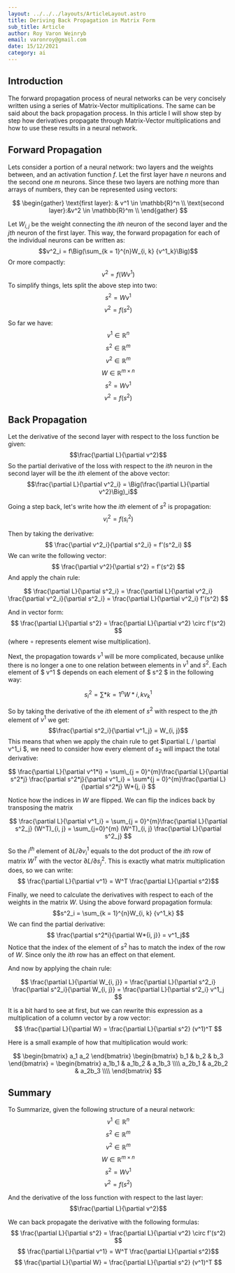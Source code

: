```yaml
---
layout: ../../../layouts/ArticleLayout.astro
title: Deriving Back Propagation in Matrix Form
sub_title: Article
author: Roy Varon Weinryb
email: varonroy@gmail.com
date: 15/12/2021
category: ai
---
```


## Introduction

The forward propagation process of neural networks can be very concisely written using a series of
Matrix-Vector multiplications.
The same can be said about the back propagation process. In this article
I will show step by step how derivatives propagate through Matrix-Vector multiplications and how to use
these results in
a neural network.

## Forward Propagation

Lets consider a portion of a neural network: two layers and the weights between, and an activation
function $f$.
Let the first layer have $n$ neurons and the second one $m$ neurons. Since these two layers are
nothing more than arrays of numbers, they can be represented
using vectors:

$$
\begin{gather}
\text{first layer}: & v^1 \in \mathbb{R}^n \\
\text{second layer}:&v^2 \in \mathbb{R}^m \\
\end{gather}
$$

Let $W_{i,j}$ be the weight connecting the $ith$ neuron of the second layer and the
$jth$ neuron of the first layer. This way, the forward propagation for each of the individual neurons
can be written as:
$$v^2_i = f\Big(\sum_{k = 1}^{n}W_{i, k} {v^1_k}\Big)$$
Or more compactly:
$$v^2 = f(W v^1) $$
To simplify things, lets split the above step into two:
$$s^2 = W v^1 $$
$$v^2 = f(s^2) $$

So far we have:
$$v^1 \in \mathbb{R}^n $$
$$s^2 \in \mathbb{R}^m $$
$$v^2 \in \mathbb{R}^m $$
$$W \in \mathbb{R}^{m \times n} $$
$$ $$
$$s^2 = W v^1 $$
$$v^2 = f(s^2) $$

## Back Propagation

Let the derivative of the second layer with respect to the loss function be given:
$$\frac{\partial L}{\partial v^2}$$
So the partial derivative of the loss with respect to the $ith$ neuron in the second layer will be
the $ith$ element of the above vector:
$$\frac{\partial L}{\partial v^2_i} = \Big(\frac{\partial L}{\partial v^2}\Big)_i$$

Going a step back, let's write how the $ith$ element of $s^2$ is propagation:
$$ v^2_i = f(s^2_i) $$

Then by taking the derivative:
$$ \frac{\partial v^2_i}{\partial s^2_i} = f'(s^2_i) $$
We can write the following vector:
$$ \frac{\partial v^2}{\partial s^2} = f'(s^2) $$
And apply the chain rule:

$$
\frac{\partial L}{\partial s^2_i} = \frac{\partial L}{\partial v^2_i} \frac{\partial v^2_i}{\partial
s^2_i} = \frac{\partial L}{\partial v^2_i} f'(s^2)
$$

And in vector form:
$$ \frac{\partial L}{\partial s^2} = \frac{\partial L}{\partial v^2} \circ f'(s^2) $$
(where $\circ$ represents element wise multiplication).

Next, the propagation towards $v^1$ will be more complicated, because unlike there is no longer a one
to one relation
between elements in $v^1$ and $s^2$. Each element of $ v^1 $ depends on each element of $ s^2 $ in
the following way:

$$ s^2_i = \sum*{k = 1}^{n} W*{i, k} {v^1_k} $$

So by taking the derivative of the $ith$ element of $s^2$ with respect to the $jth$ element of
$v^1$ we get:
$$\frac{\partial s^2_i}{\partial v^1_j} = W_{i, j}$$
This means that when we apply the chain rule to get $\partial L / \partial v^1_i $, we need to consider
how every element
of $s_2$ will impact the total derivative:

$$ \frac{\partial L}{\partial v^1*i} = \sum\_{j = 0}^{m}\frac{\partial L}{\partial s^2*j} \frac{\partial s^2*j}{\partial v^1_i} = \sum*{j = 0}^{m}\frac{\partial L}{\partial s^2*j} W*{j, i} $$

Notice how the indices in $W$ are flipped. We can flip the indices back by transposing the matrix

$$
\frac{\partial L}{\partial v^1_i} = \sum_{j = 0}^{m}\frac{\partial L}{\partial s^2_j} (W^T)_{i, j} = \sum_{j=0}^{m} (W^T)_{i, j} \frac{\partial L}{\partial s^2_j}
$$

So the $i^{th}$ element of $\partial L / \partial v^1_i$ equals to the dot product of the $ith$ row
of matrix $W^T$ with the vector $\partial L / \partial s^2_j$. This is exactly what matrix
multiplication does, so we can write:
$$ \frac{\partial L}{\partial v^1} = W^T \frac{\partial L}{\partial s^2}$$

Finally, we need to calculate the derivatives with respect to each of the weights in the matrix $W$.
Using the above forward propagation formula:
$$s^2_i = \sum_{k = 1}^{n}W_{i, k} {v^1_k} $$
We can find the partial derivative:
$$ \frac{\partial s^2*i}{\partial W*{i, j}} = v^1_j$$
Notice that the index of the element of $s^2$ has to match the index of the row of $W$. Since only
the $ith$ row has an effect on that element.

And now by applying the chain rule:

$$
\frac{\partial L}{\partial W_{i, j}} = \frac{\partial L}{\partial s^2_i} \frac{\partial
s^2_i}{\partial W_{i, j}} = \frac{\partial L}{\partial s^2_i} v^1_j
$$

It is a bit hard to see at first, but we can rewrite this expression as a multiplication of a column
vector by a row vector:
$$ \frac{\partial L}{\partial W} = \frac{\partial L}{\partial s^2} (v^1)^T $$

Here is a small example of how that multiplication would work:

$$
\begin{bmatrix} a_1 a_2 \end{bmatrix}
\begin{bmatrix} b_1 & b_2 & b_3 \end{bmatrix} = \begin{bmatrix}
a_1b_1 & a_1b_2 & a_1b_3 \\\\
a_2b_1 & a_2b_2 & a_2b_3 \\\\
\end{bmatrix}
$$

## Summary

To Summarize, given the following structure of a neural network:
$$v^1 \in \mathbb{R}^n $$
$$s^2 \in \mathbb{R}^m $$
$$v^2 \in \mathbb{R}^m $$
$$W \in \mathbb{R}^{m \times n} $$
$$ $$
$$s^2 = W v^1 $$
$$v^2 = f(s^2) $$

And the derivative of the loss function with respect to the last layer:
$$\frac{\partial L}{\partial v^2}$$

We can back propagate the derivative with the following formulas:
$$ \frac{\partial L}{\partial s^2} = \frac{\partial L}{\partial v^2} \circ f'(s^2) $$
$$ \frac{\partial L}{\partial v^1} = W^T \frac{\partial L}{\partial s^2}$$
$$ \frac{\partial L}{\partial W} = \frac{\partial L}{\partial s^2} (v^1)^T $$
